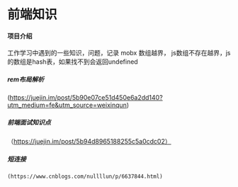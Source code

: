 # 前端知识

#### 项目介绍
工作学习中遇到的一些知识，问题，记录
    mobx 数组越界， js数组不存在越界，js的数组是hash表，如果找不到会返回undefined

##### rem布局解析
 (https://juejin.im/post/5b90e07ce51d450e6a2dd140?utm_medium=fe&utm_source=weixinqun)
##### 前端面试知识点
   （https://juejin.im/post/5b94d8965188255c5a0cdc02）
##### 短连接
    (https://www.cnblogs.com/nullllun/p/6637844.html)
